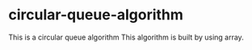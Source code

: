 # circular-queue-algorithm
This is a circular queue algorithm
This algorithm is built by using array.
